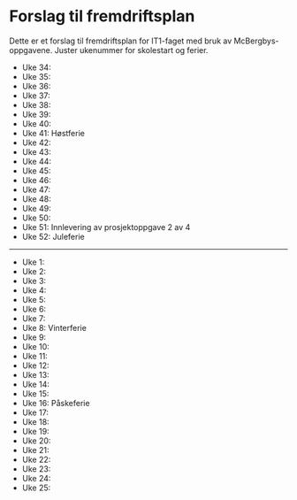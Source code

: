 # Forslag til fremdriftsplan

Dette er et forslag til fremdriftsplan for IT1-faget med bruk av McBergbys-oppgavene. Juster ukenummer for skolestart og ferier.


* Uke 34: 
* Uke 35: 
* Uke 36: 
* Uke 37: 
* Uke 38: 
* Uke 39: 
* Uke 40: 
* Uke 41: Høstferie
* Uke 42: 
* Uke 43: 
* Uke 44: 
* Uke 45: 
* Uke 46: 
* Uke 47: 
* Uke 48: 
* Uke 49: 
* Uke 50: 
* Uke 51: Innlevering av prosjektoppgave 2 av 4
* Uke 52: Juleferie

<hr/>

* Uke 1:
* Uke 2:
* Uke 3:
* Uke 4:
* Uke 5:
* Uke 6:
* Uke 7:
* Uke 8: Vinterferie
* Uke 9:
* Uke 10:
* Uke 11:
* Uke 12:
* Uke 13:
* Uke 14:
* Uke 15:
* Uke 16: Påskeferie
* Uke 17:
* Uke 18:
* Uke 19:
* Uke 20:
* Uke 21:
* Uke 22:
* Uke 23:
* Uke 24:
* Uke 25:
